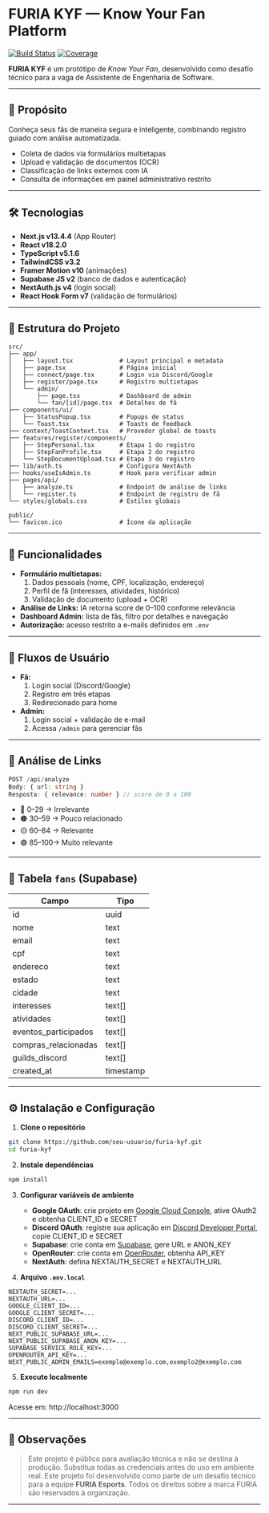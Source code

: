 # FURIA KYF — Know Your Fan Platform

[![Build Status](https://img.shields.io/badge/build-passing-brightgreen)](https://github.com/seu-usuario/furia-kyf/actions)
[![Coverage](https://img.shields.io/badge/coverage-95%25-blue)](https://github.com/seu-usuario/furia-kyf/actions)

**FURIA KYF** é um protótipo de *Know Your Fan*, desenvolvido como desafio técnico para a vaga de Assistente de
Engenharia de Software.

---

## 🚀 Propósito

Conheça seus fãs de maneira segura e inteligente, combinando registro guiado
com análise automatizada.

- Coleta de dados via formulários multietapas
- Upload e validação de documentos (OCR)
- Classificação de links externos com IA
- Consulta de informações em painel administrativo restrito

---

## 🛠 Tecnologias

- **Next.js v13.4.4** (App Router)
- **React v18.2.0**
- **TypeScript v5.1.6**
- **TailwindCSS v3.2**
- **Framer Motion v10** (animações)
- **Supabase JS v2** (banco de dados e autenticação)
- **NextAuth.js v4** (login social)
- **React Hook Form v7** (validação de formulários)

---

## 🧱 Estrutura do Projeto

```
src/
├── app/
│   ├── layout.tsx             # Layout principal e metadata
│   ├── page.tsx               # Página inicial
│   ├── connect/page.tsx       # Login via Discord/Google
│   ├── register/page.tsx      # Registro multietapas
│   └── admin/
│       ├── page.tsx           # Dashboard de admin
│       └── fan/[id]/page.tsx  # Detalhes de fã
├── components/ui/
│   ├── StatusPopup.tsx        # Popups de status
│   └── Toast.tsx              # Toasts de feedback
├── context/ToastContext.tsx   # Provedor global de toasts
├── features/register/components/
│   ├── StepPersonal.tsx       # Etapa 1 do registro
│   ├── StepFanProfile.tsx     # Etapa 2 do registro
│   └── StepDocumentUpload.tsx # Etapa 3 do registro
├── lib/auth.ts                # Configura NextAuth
├── hooks/useIsAdmin.ts        # Hook para verificar admin
├── pages/api/
│   ├── analyze.ts             # Endpoint de análise de links
│   └── register.ts            # Endpoint de registro de fã
└── styles/globals.css         # Estilos globais

public/
└── favicon.ico                # Ícone da aplicação
```

---

## 📝 Funcionalidades

- **Formulário multietapas:**
  1. Dados pessoais (nome, CPF, localização, endereço)
  2. Perfil de fã (interesses, atividades, histórico)
  3. Validação de documento (upload + OCR)
- **Análise de Links:** IA retorna score de 0–100 conforme relevância
- **Dashboard Admin:** lista de fãs, filtro por detalhes e navegação
- **Autorização:** acesso restrito a e-mails definidos em `.env`

---

## 🔐 Fluxos de Usuário

- **Fã:**
  1. Login social (Discord/Google)
  2. Registro em três etapas
  3. Redirecionado para home
- **Admin:**
  1. Login social + validação de e-mail
  2. Acessa `/admin` para gerenciar fãs

---

## 🔄 Análise de Links

```ts
POST /api/analyze
Body: { url: string }
Resposta: { relevance: number } // score de 0 a 100
```

- 🔴 0–29  → Irrelevante
- 🟠 30–59 → Pouco relacionado
- 🟡 60–84 → Relevante
- 🟢 85–100→ Muito relevante

---

## 🧬 Tabela `fans` (Supabase)

| Campo                 | Tipo     |
|----------------------|----------|
| id                   | uuid     |
| nome                 | text     |
| email                | text     |
| cpf                  | text     |
| endereco             | text     |
| estado               | text     |
| cidade               | text     |
| interesses           | text[]   |
| atividades           | text[]   |
| eventos_participados | text[]   |
| compras_relacionadas | text[]   |
| guilds_discord       | text[]   |
| created_at           | timestamp|

---

## ⚙️ Instalação e Configuração

1. **Clone o repositório**
```bash
git clone https://github.com/seu-usuario/furia-kyf.git
cd furia-kyf
```
2. **Instale dependências**
```bash
npm install
```
3. **Configurar variáveis de ambiente**
   - **Google OAuth**: crie projeto em [Google Cloud Console](https://console.cloud.google.com), ative OAuth2 e obtenha CLIENT_ID e SECRET
   - **Discord OAuth**: registre sua aplicação em [Discord Developer Portal](https://discord.com/developers), copie CLIENT_ID e SECRET
   - **Supabase**: crie conta em [Supabase](https://supabase.com), gere URL e ANON_KEY
   - **OpenRouter**: crie conta em [OpenRouter](https://openrouter.ai), obtenha API_KEY
   - **NextAuth**: defina NEXTAUTH_SECRET e NEXTAUTH_URL

4. **Arquivo `.env.local`**
```env
NEXTAUTH_SECRET=...
NEXTAUTH_URL=...
GOOGLE_CLIENT_ID=...
GOOGLE_CLIENT_SECRET=...
DISCORD_CLIENT_ID=...
DISCORD_CLIENT_SECRET=...
NEXT_PUBLIC_SUPABASE_URL=...
NEXT_PUBLIC_SUPABASE_ANON_KEY=...
SUPABASE_SERVICE_ROLE_KEY=...
OPENROUTER_API_KEY=...
NEXT_PUBLIC_ADMIN_EMAILS=exemplo@exemplo.com,exemplo2@exemplo.com
```

5. **Execute localmente**
```bash
npm run dev
```

Acesse em: http://localhost:3000

---

## 📌 Observações

> Este projeto é público para avaliação técnica e não se destina à produção. 
> Substitua todas as credenciais antes do uso em ambiente real.
> Este projeto foi desenvolvido como parte de um desafio técnico para a equipe **FURIA Esports**. 
> Todos os direitos sobre a marca FURIA são reservados à organização.


---
